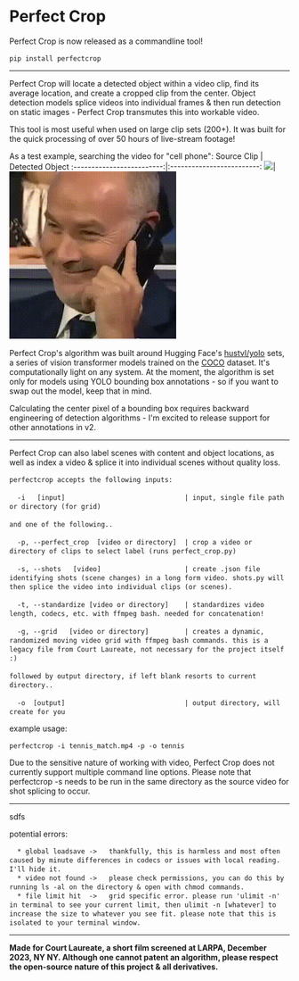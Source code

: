 # Perfect Crop

Perfect Crop is now released as a commandline tool!
```
pip install perfectcrop
```
---

Perfect Crop will locate a detected object within a video clip, find its average location, and create a cropped clip from the center. Object detection models splice videos into individual frames & then run detection on static images - Perfect Crop transmutes this into workable video.

This tool is most useful when used on large clip sets (200+). It was built for the quick processing of over 50 hours of live-stream footage!

As a test example, searching the video for "cell phone":
Source Clip            |  Detected Object
:-------------------------:|:-------------------------:
![](https://github.com/rebeccapicanso/perfect_crop/blob/main/readme_source.gif)| ![](https://github.com/rebeccapicanso/perfect_crop/blob/main/readme_detected.gif)

Perfect Crop's algorithm was built around Hugging Face's [hustvl/yolo](https://www.google.com/search?q=hustvl%2Fyolo-tiny&rlz=1C5CHFA_enUS997US998&oq=yolostiny+hu&gs_lcrp=EgZjaHJvbWUqCggBEAAYChgWGB4yBggAEEUYOTIKCAEQABgKGBYYHjINCAIQABiGAxiABBiKBdIBCDMwNTRqMGo0qAIAsAIA&sourceid=chrome&ie=UTF-8) sets, a series of vision transformer models trained on the [COCO](https://cocodataset.org/#home) dataset. It's computationally light on any system. At the moment, the algorithm is set only for models using YOLO bounding box annotations - so if you want to swap out the model, keep that in mind.

Calculating the center pixel of a bounding box requires backward engineering of detection algorithms - I'm excited to release support for other annotations in v2.

---
Perfect Crop can also label scenes with content and object locations, as well as index a video & splice it into individual scenes without quality loss.

```
perfectcrop accepts the following inputs:

  -i   [input]                              | input, single file path or directory (for grid)

and one of the following..

  -p, --perfect_crop  [video or directory]  | crop a video or directory of clips to select label (runs perfect_crop.py)

  -s, --shots   [video]                     | create .json file identifying shots (scene changes) in a long form video. shots.py will then splice the video into individual clips (or scenes).
  
  -t, --standardize [video or directory]    | standardizes video length, codecs, etc. with ffmpeg bash. needed for concatenation!
  
  -g, --grid   [video or directory]         | creates a dynamic, randomized moving video grid with ffmpeg bash commands. this is a legacy file from Court Laureate, not necessary for the project itself :)

followed by output directory, if left blank resorts to current directory..

  -o  [output]                              | output directory, will create for you
```
example usage:
```
perfectcrop -i tennis_match.mp4 -p -o tennis
```

Due to the sensitive nature of working with video, Perfect Crop does not currently support multiple command line options.
Please note that perfectcrop -s needs to be run in the same directory as the source video for shot splicing to occur.

---



sdfs

potential errors:
```
  * global loadsave ->   thankfully, this is harmless and most often caused by minute differences in codecs or issues with local reading. I'll hide it.
  * video not found ->   please check permissions, you can do this by running ls -al on the directory & open with chmod commands.
  * file limit hit  ->   grid specific error. please run 'ulimit -n' in terminal to see your current limit, then ulimit -n [whatever] to increase the size to whatever you see fit. please note that this is isolated to your terminal window.
```

---
**Made for Court Laureate, a short film screened at LARPA, December 2023, NY NY.
Although one cannot patent an algorithm, please respect the open-source nature of this project & all derivatives.**

